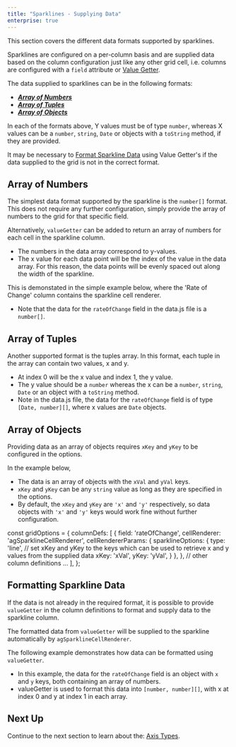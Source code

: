```yaml
---
title: "Sparklines - Supplying Data"
enterprise: true
---
```


This section covers the different data formats supported by sparklines.

Sparklines are configured on a per-column basis and are supplied data based on the column configuration just like any 
other grid cell, i.e. columns are configured with a `field` attribute or [Value Getter](/value-getters/).

The data supplied to sparklines can be in the following formats:

- ***[Array of Numbers](/sparklines-data/#array-of-numbers)***
- ***[Array of Tuples](/sparklines-data/#array-of-tuples)***
- ***[Array of Objects](/sparklines-data/#array-of-objects)*** 

In each of the formats above, Y values must be of type `number`, whereas X values can be a `number`, `string`, `Date` or 
objects with a `toString` method, if they are provided.

It may be necessary to [Format Sparkline Data](/sparklines-data/#formatting-sparkline-data) using Value Getter's if the data
supplied to the grid is not in the correct format.

## Array of Numbers

The simplest data format supported by the sparkline is the `number[]` format. This does not require any further configuration, simply provide the array of numbers to the grid for that specific field.

Alternatively, `valueGetter` can be added to return an array of numbers for each cell in the sparkline column.

- The numbers in the data array correspond to y-values.
- The x value for each data point will be the index of the value in the data array. For this reason, the data points will be evenly spaced out along the width of the sparkline.

This is demonstated in the simple example below, where the 'Rate of Change' column contains the sparkline cell renderer.
- Note that the data for the `rateOfChange` field in the data.js file is a `number[]`.

<grid-example title='Sparkline Data - Array of Numbers' name='sparkline-data-number-array' type='generated' options='{ "enterprise": true, "exampleHeight": 585, "modules": ["clientside", "sparklines"] }'></grid-example>

## Array of Tuples

Another supported format is the tuples array. In this format, each tuple in the array can contain two values, x and y.

- At index 0 will be the x value and index 1, the y value.
- The y value should be a `number` whereas the x can be a `number`, `string`, `Date` or an object with a `toString` method.
- Note in the data.js file, the data for the `rateOfChange` field is of type `[Date, number][]`, where x values are `Date` objects.

<grid-example title='Sparkline Data - Array of Tuples' name='sparkline-data-tuple-array' type='generated' options='{ "enterprise": true, "exampleHeight": 585, "modules": ["clientside", "sparklines"] }'></grid-example>

## Array of Objects

Providing data as an array of objects requires `xKey` and `yKey` to be configured in the options.

In the example below,

- The data is an array of objects with the `xVal` and `yVal` keys.
- `xKey` and `yKey` can be any `string` value as long as they are specified in the options.
- By default, the `xKey` and `yKey` are `'x'` and `'y'` respectively, so data objects with `'x'` and `'y'` keys would work fine without further configuration.

<snippet>
const gridOptions = {
    columnDefs: [
        {
            field: 'rateOfChange',
            cellRenderer: 'agSparklineCellRenderer',
            cellRendererParams: {
                sparklineOptions: {
                    type: 'line',
                    // set xKey and yKey to the keys which can be used to retrieve x and y values from the supplied data
                    xKey: 'xVal',
                    yKey: 'yVal',
                }
            },
        },
        // other column definitions ...
    ],
};
</snippet>

<grid-example title='Sparkline Data - Array of Objects' name='sparkline-data-object-array' type='generated' options='{ "enterprise": true, "exampleHeight": 585, "modules": ["clientside", "sparklines"] }'></grid-example>

## Formatting Sparkline Data

If the data is not already in the required format, it is possible to provide `valueGetter` in the column definitions to format and supply data to the sparkline column.

The formatted data from `valueGetter` will be supplied to the sparkline automatically by `agSparklineCellRenderer`.

The following example demonstrates how data can be formatted using `valueGetter`.

- In this example, the data for the `rateOfChange` field is an object with `x` and `y` keys, both containing an array of numbers.
- valueGetter is used to format this data into `[number, number][]`, with x at index 0 and y at index 1 in each array.

<grid-example title='Formatting Sparkline Data' name='formatting-sparkline-data' type='generated' options='{ "enterprise": true, "exampleHeight": 585, "modules": ["clientside", "sparklines"] }'></grid-example>

## Next Up

Continue to the next section to learn about the: [Axis Types](/sparklines-axis-types/).
